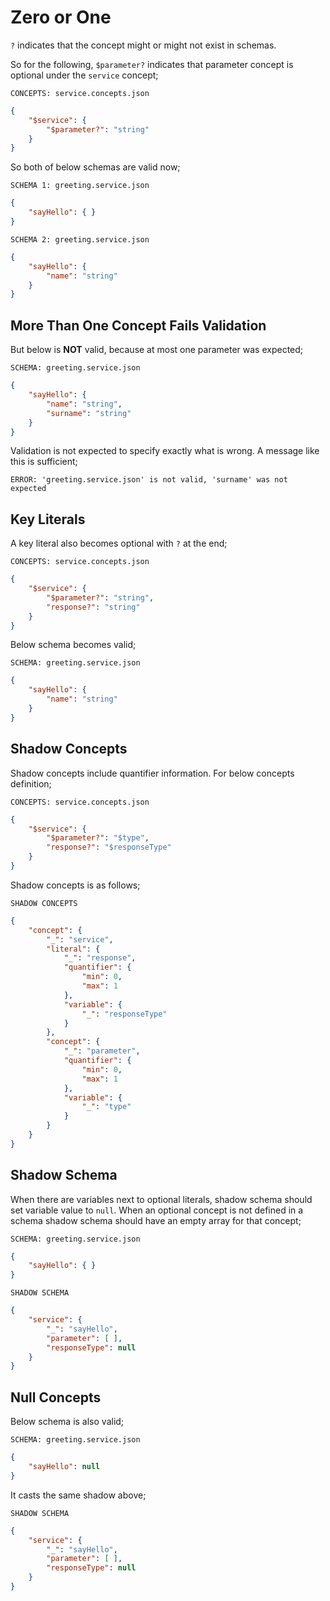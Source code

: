 # Zero or One

`?` indicates that the concept might or might not exist in schemas.

So for the following, `$parameter?` indicates that parameter concept is
optional under the `service` concept;

`CONCEPTS: service.concepts.json`

```json
{
    "$service": {
        "$parameter?": "string"
    }
}
```

So both of below schemas are valid now;

`SCHEMA 1: greeting.service.json`

```json
{
    "sayHello": { }
}
```

`SCHEMA 2: greeting.service.json`

```json
{
    "sayHello": { 
        "name": "string"
    }
}
```

## More Than One Concept Fails Validation

But below is **NOT** valid, because at most one parameter was expected;

`SCHEMA: greeting.service.json`

```json
{
    "sayHello": { 
        "name": "string",
        "surname": "string"
    }
}
```

Validation is not expected to specify exactly what is wrong. A message like
this is sufficient;

`ERROR: 'greeting.service.json' is not valid, 'surname' was not expected`

## Key Literals

A key literal also becomes optional with `?` at the end;

`CONCEPTS: service.concepts.json`

```json
{
    "$service": {
        "$parameter?": "string",
        "response?": "string"
    }
}
```

Below schema becomes valid;

`SCHEMA: greeting.service.json`

```json
{
    "sayHello": {
        "name": "string"
    }
}
```

## Shadow Concepts

Shadow concepts include quantifier information. For below concepts definition;

`CONCEPTS: service.concepts.json`

```json
{
    "$service": {
        "$parameter?": "$type",
        "response?": "$responseType"
    }
}
```

Shadow concepts is as follows;

`SHADOW CONCEPTS`

```json
{
    "concept": {
        "_": "service",
        "literal": {
            "_": "response",
            "quantifier": {
                "min": 0,
                "max": 1
            },
            "variable": {
                "_": "responseType"
            }
        },
        "concept": {
            "_": "parameter",
            "quantifier": {
                "min": 0,
                "max": 1
            },
            "variable": {
                "_": "type"
            }
        }
    }
}
```

## Shadow Schema

When there are variables next to optional literals, shadow schema should set
variable value to `null`. When an optional concept is not defined in a schema
shadow schema should have an empty array for that concept;

`SCHEMA: greeting.service.json`

```json
{
    "sayHello": { }
}
```

`SHADOW SCHEMA`

```json
{
    "service": {
        "_": "sayHello",
        "parameter": [ ],
        "responseType": null
    }
}
```

## Null Concepts

Below schema is also valid;

`SCHEMA: greeting.service.json`

```json
{
    "sayHello": null
}
```

It casts the same shadow above;

`SHADOW SCHEMA`

```json
{
    "service": {
        "_": "sayHello",
        "parameter": [ ],
        "responseType": null
    }
}
```
